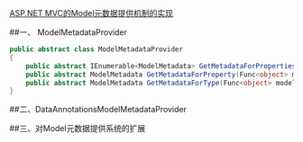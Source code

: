 ﻿[ASP.NET MVC的Model元数据提供机制的实现 ](http://www.cnblogs.com/artech/archive/2012/05/09/model-metadata-provision.html)

##一、 ModelMetadataProvider

``` C#
public abstract class ModelMetadataProvider
{    
    public abstract IEnumerable<ModelMetadata> GetMetadataForProperties( object container, Type containerType);
    public abstract ModelMetadata GetMetadataForProperty(Func<object> modelAccessor, Type containerType, string propertyName);
    public abstract ModelMetadata GetMetadataForType(Func<object> modelAccessor, Type modelType);
}
```

##二、DataAnnotationsModelMetadataProvider


##三、对Model元数据提供系统的扩展

